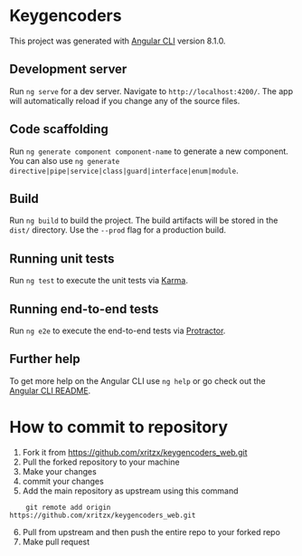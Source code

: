# Keygencoders

This project was generated with [Angular CLI](https://github.com/angular/angular-cli) version 8.1.0.

## Development server

Run `ng serve` for a dev server. Navigate to `http://localhost:4200/`. The app will automatically reload if you change any of the source files.

## Code scaffolding

Run `ng generate component component-name` to generate a new component. You can also use `ng generate directive|pipe|service|class|guard|interface|enum|module`.

## Build

Run `ng build` to build the project. The build artifacts will be stored in the `dist/` directory. Use the `--prod` flag for a production build.

## Running unit tests

Run `ng test` to execute the unit tests via [Karma](https://karma-runner.github.io).

## Running end-to-end tests

Run `ng e2e` to execute the end-to-end tests via [Protractor](http://www.protractortest.org/).

## Further help

To get more help on the Angular CLI use `ng help` or go check out the [Angular CLI README](https://github.com/angular/angular-cli/blob/master/README.md).

# How to commit to repository

1. Fork it from https://github.com/xritzx/keygencoders_web.git
2. Pull the forked repository to your machine
3. Make your changes 
4. commit your changes
5. Add the main repository as upstream using this command
```
    git remote add origin https://github.com/xritzx/keygencoders_web.git
```
6. Pull from upstream and then push the entire repo to your forked repo
7. Make pull request